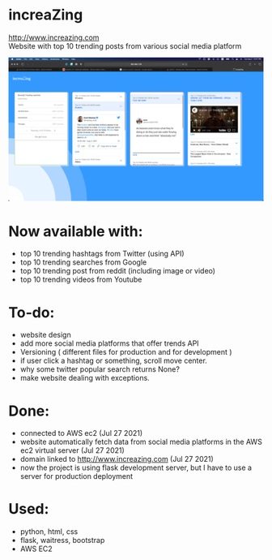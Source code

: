 # increaZing
http://www.increazing.com <br>
Website with top 10 trending posts from various social media platform

![img.png](img.png)

# Now available with:
- top 10 trending hashtags from Twitter (using API)
- top 10 trending searches from Google 
- top 10 trending post from reddit (including image or video)
- top 10 trending videos from Youtube

# To-do:
- website design
- add more social media platforms that offer trends API
- Versioning ( different files for production and for development )
- if user click a hashtag or something, scroll move center.
- why some twitter popular search returns None?
- make website dealing with exceptions.
# Done:
- connected to AWS ec2 (Jul 27 2021)
- website automatically fetch data from social media platforms in the AWS ec2 virtual server (Jul 27 2021)
- domain linked to http://www.increazing.com (Jul 27 2021)
- now the project is using flask development server, but I have to use a server for production deployment 

# Used:
- python, html, css
- flask, waitress, bootstrap
- AWS EC2
